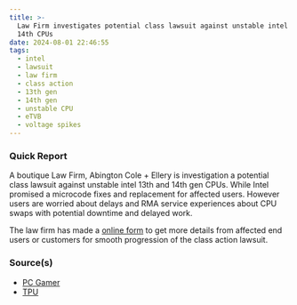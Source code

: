 ```yaml
---
title: >-
  Law Firm investigates potential class lawsuit against unstable intel 13th and
  14th CPUs
date: 2024-08-01 22:46:55
tags:
  - intel
  - lawsuit
  - law firm
  - class action
  - 13th gen
  - 14th gen
  - unstable CPU
  - eTVB
  - voltage spikes
---
```


### Quick Report

A boutique Law Firm, Abington Cole + Ellery is investigation a potential class lawsuit against unstable intel 13th and 14th gen CPUs.  While Intel promised a microcode fixes and replacement for affected users. However users are worried about delays and RMA service experiences about CPU swaps with potential downtime and delayed work.
<!-- more -->
The law firm has made a [online form][def] to get more details from affected end users or customers for smooth progression of the class action lawsuit.

### Source(s)

- [PC Gamer][def2]
- [TPU][def3]

[def]: https://abingtonlaw.com/class-action/consumer-protection/Intel-Processor-Issues-class-action-lawsuit.html
[def2]: https://www.pcgamer.com/hardware/processors/a-law-firm-is-investigating-whether-to-launch-a-class-action-case-against-intel-for-13th14th-gen-cpu-instability-issues/
[def3]: https://www.techpowerup.com/325137/law-firm-investigates-class-action-suit-over-intels-unstable-13th-14th-gen-cpus